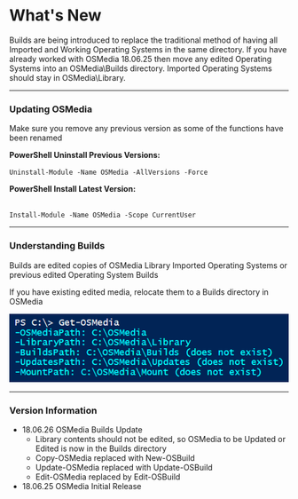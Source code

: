 # What's New

Builds are being introduced to replace the traditional method of having all Imported and Working Operating Systems in the same directory.  If you have already worked with OSMedia 18.06.25 then move any edited Operating Systems into an OSMedia\Builds directory.  Imported Operating Systems should stay in OSMedia\Library.

---

### Updating OSMedia

Make sure you remove any previous version as some of the functions have been renamed

**PowerShell Uninstall Previous Versions:**

```
Uninstall-Module -Name OSMedia -AllVersions -Force
```

**PowerShell Install Latest Version:**

```

Install-Module -Name OSMedia -Scope CurrentUser
```


---

### Understanding Builds

Builds are edited copies of OSMedia Library Imported Operating Systems or previous edited Operating System Builds

If you have existing edited media, relocate them to a Builds directory in OSMedia

![](/assets/2018-06-26_11-18-46.png)

---

### Version Information

* 18.06.26 OSMedia Builds Update
  * Library contents should not be edited, so OSMedia to be Updated or Edited is now in the Builds directory
  * Copy-OSMedia replaced with New-OSBuild
  * Update-OSMedia replaced with Update-OSBuild
  * Edit-OSMedia replaced by Edit-OSBuild
* 18.06.25 OSMedia Initial Release



